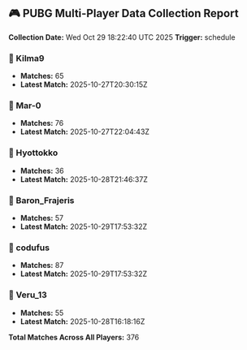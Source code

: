 ## 🎮 PUBG Multi-Player Data Collection Report
**Collection Date:** Wed Oct 29 18:22:40 UTC 2025
**Trigger:** schedule

### 👤 Kilma9
- **Matches:** 65
- **Latest Match:** 2025-10-27T20:30:15Z

### 👤 Mar-0
- **Matches:** 76
- **Latest Match:** 2025-10-27T22:04:43Z

### 👤 Hyottokko
- **Matches:** 36
- **Latest Match:** 2025-10-28T21:46:37Z

### 👤 Baron_Frajeris
- **Matches:** 57
- **Latest Match:** 2025-10-29T17:53:32Z

### 👤 codufus
- **Matches:** 87
- **Latest Match:** 2025-10-29T17:53:32Z

### 👤 Veru_13
- **Matches:** 55
- **Latest Match:** 2025-10-28T16:18:16Z

**Total Matches Across All Players:** 376
